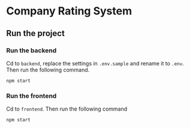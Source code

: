 # Company Rating System

## Run the project
### Run the backend
Cd to `backend`, replace the settings in `.env.sample` and rename it to `.env`. Then run the following command.
```
npm start

```

### Run the frontend
Cd to `frontend`. Then run the following command
```
npm start
```